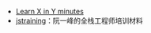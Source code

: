 - [Learn X in Y minutes](https://learnxinyminutes.com)
- [jstraining](https://github.com/ruanyf/jstraining)：阮一峰的全栈工程师培训材料
